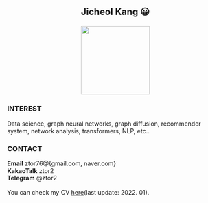 
## <p align="center">Jicheol Kang :grinning: </p> <p align="center"><img src="https://user-images.githubusercontent.com/57743113/142158710-e36ba63a-3fc0-4863-ad7e-25ceb3224aa1.png" width="160" height="160"></p>

### INTEREST

Data science, graph neural networks, graph diffusion, recommender system, network analysis, transformers, NLP, etc..
<br>


### CONTACT

**Email** ztor76@{gmail.com, naver.com}<br>
**KakaoTalk** ztor2<br>
**Telegram** @ztor2
<br><br>
You can check my CV [here](https://ztor2.pythonanywhere.com)(last update: 2022. 01).



<!--
**ztor2/ztor2** is a ✨ _special_ ✨ repository because its `README.md` (this file) appears on your GitHub profile.

Here are some ideas to get you started:

- 🔭 I’m currently working on ...
- 🌱 I’m currently learning ...
- 👯 I’m looking to collaborate on ...
- 🤔 I’m looking for help with ...
- 💬 Ask me about ...
- 📫 How to reach me: ...
- 😄 Pronouns: ...
- ⚡ Fun fact: ...
-->
